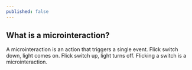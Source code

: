 ```yaml
---
published: false
---
```


## What is a microinteraction?

A microinteraction is an action that triggers a single event. Flick switch down, light comes on. Flick switch up, light turns off. Flicking a switch is a microinteraction.